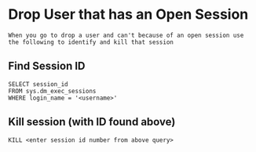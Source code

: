 # Drop User that has an Open Session

    When you go to drop a user and can't because of an open session use the following to identify and kill that session
    
## Find Session ID

    SELECT session_id
    FROM sys.dm_exec_sessions
    WHERE login_name = '<username>'
    
## Kill session (with ID found above)

    KILL <enter session id number from above query>